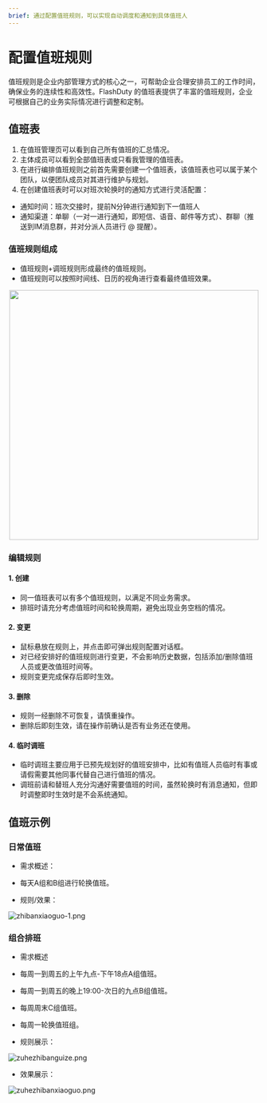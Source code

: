 ```yaml
---
brief: 通过配置值班规则，可以实现自动调度和通知到具体值班人
---
```


# 配置值班规则

值班规则是企业内部管理方式的核心之一，可帮助企业合理安排员工的工作时间，确保业务的连续性和高效性。FlashDuty 的值班表提供了丰富的值班规则，企业可根据自己的业务实际情况进行调整和定制。

## 值班表
1. 在值班管理页可以看到自己所有值班的汇总情况。
2. 主体成员可以看到全部值班表或只看我管理的值班表。
3. 在进行编排值班规则之前首先需要创建一个值班表，该值班表也可以属于某个团队，以便团队成员对其进行维护与规划。
4. 在创建值班表时可以对班次轮换时的通知方式进行灵活配置：
- 通知时间：班次交接时，提前N分钟进行通知到下一值班人
- 通知渠道：单聊（一对一进行通知，即短信、语音、邮件等方式）、群聊（推送到IM消息群，并对分派人员进行 @ 提醒）。

### 值班规则组成

- 值班规则+调班规则形成最终的值班规则。
- 值班规则可以按照时间线、日历的视角进行查看最终值班效果。

<img src="https://fcdoc.github.io/img/YAhBMLK6qkGY1kRBVS-phRgql1KoULwbXKbMY0VHQj0.avif" style="display: block; margin: 0 auto;" height="500">

### 编辑规则
#### 1. 创建

- 同一值班表可以有多个值班规则，以满足不同业务需求。
- 排班时请充分考虑值班时间和轮换周期，避免出现业务空档的情况。
#### 2. 变更

- 鼠标悬放在规则上，并点击即可弹出规则配置对话框。
- 对已经安排好的值班规则进行变更，不会影响历史数据，包括添加/删除值班人员或更改值班时间等。
- 规则变更完成保存后即时生效。

#### 3. 删除

- 规则一经删除不可恢复，请慎重操作。
- 删除后即刻生效，请在操作前确认是否有业务还在使用。

#### 4. 临时调班
- 临时调班主要应用于已预先规划好的值班安排中，比如有值班人员临时有事或请假需要其他同事代替自己进行值班的情况。
- 调班前请和替班人充分沟通好需要值班的时间，虽然轮换时有消息通知，但即时调整即时生效时是不会系统通知。

## 值班示例

### 日常值班
- 需求概述：
- 每天A组和B组进行轮换值班。

- 规则/效果：

![zhibanxiaoguo-1.png](https://fcdoc.github.io/img/wYD8amIzvc9KkZLPA6mweXUYMBflr-06TZFOQTqGn0A.avif)

### 组合排班
- 需求概述
- 每周一到周五的上午九点-下午18点A组值班。
- 每周一到周五的晚上19:00-次日的九点B组值班。
- 每周周末C组值班。
- 每周一轮换值班组。

- 规则展示：

![zuhezhibanguize.png](https://fcdoc.github.io/img/8byBJUrSY8afMbm84FqNvTr6U8rnpXbIqhXXFht6Mek.avif)

- 效果展示：

![zuhezhibanxiaoguo.png](https://fcdoc.github.io/img/xdVAhdN0fbDFVgt9frLmrVIXmHlXHaUVZrBUVJfGmKw.avif)